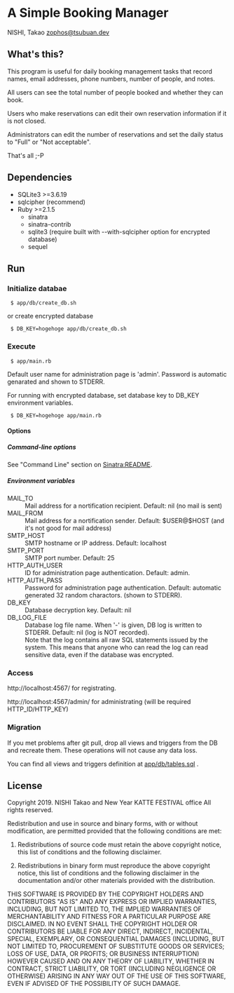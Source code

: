 # A Simple Booking Manager

NISHI, Takao <zophos@tsubuan.dev>

## What's this?

This program is useful for daily booking management tasks that record
names, email addresses, phone numbers, number of people, and notes.

All users can see the total number of people booked and whether they can book.

Users who make reservations can edit their own reservation information if it is
not closed.

Administrators can edit the number of reservations and set the daily status to
"Full" or "Not acceptable".

That's all ;-P

## Dependencies

 + SQLite3 >=3.6.19
 + sqlcipher (recommend)
 + Ruby >=2.1.5
   + sinatra
   + sinatra-contrib
   + sqlite3 (require built with --with-sqlcipher option for encrypted database)
   + sequel

## Run

### Initialize databae

~~~
 $ app/db/create_db.sh
~~~

or create encrypted database

~~~
 $ DB_KEY=hogehoge app/db/create_db.sh
~~~

### Execute

~~~
 $ app/main.rb
~~~

Default user name for administration page is 'admin'.
Password is automatic genarated and shown to STDERR.


For running with encrypted database, set database key to DB_KEY environment variables.

~~~
 $ DB_KEY=hogehoge app/main.rb
~~~

#### Options

##### Command-line options

See "Command Line" section on [Sinatra:README](http://sinatrarb.com/intro.html).

##### Environment variables

<dl>
<dt>MAIL_TO</dt>
<dd>Mail address for a nortification recipient. Default: nil (no mail is sent)</dd>

<dt>MAIL_FROM</dt>
<dd>Mail address for a nortification sender. Default: $USER@$HOST (and it's not good for mail address)</dd>

<dt>SMTP_HOST</dt>
<dd>SMTP hostname or IP address. Default: localhost</dd>

<dt>SMTP_PORT</dt>
<dd>SMTP port number. Default: 25</dd>

<dt>HTTP_AUTH_USER</dt>
<dd>ID for administration page authentication. Default: admin.</dd>

<dt>HTTP_AUTH_PASS</dt>
<dd>Password for administration page authentication. Default: automatic generated 32 random charactors. (shown to STDERR).</dd>

<dt>DB_KEY</dt>
<dd>Database decryption key. Default: nil</dd>

<dt>DB_LOG_FILE</dt>
<dd>Database log file name. When '-' is given, DB log is written to STDERR. Default: nil (log is NOT recorded).<br>
Note that the log contains all raw SQL statements issued by the system.
This means that anyone who can read the log can read sensitive data, even if the database was encrypted.</dd>
</dl>

### Access

http://localhost:4567/ for registrating.

http://localhost:4567/admin/ for administrating (will be required HTTP_ID/HTTP_KEY)

### Migration

If you met problems after git pull, drop all views and triggers from the DB and
recreate them.
These operations will not cause any data loss.

You can find all views and triggers definition at [app/db/tables.sql](./blob/master/app/db/tables.sql) .


## License

Copyright 2019. NISHI Takao and New Year KATTE FESTIVAL office
All rights reserved.

Redistribution and use in source and binary forms, with or without modification, are permitted provided that the following conditions are met:

1. Redistributions of source code must retain the above copyright notice, this list of conditions and the following disclaimer.

2. Redistributions in binary form must reproduce the above copyright notice, this list of conditions and the following disclaimer in the documentation and/or other materials provided with the distribution.

THIS SOFTWARE IS PROVIDED BY THE COPYRIGHT HOLDERS AND CONTRIBUTORS "AS IS" AND ANY EXPRESS OR IMPLIED WARRANTIES, INCLUDING, BUT NOT LIMITED TO, THE IMPLIED WARRANTIES OF MERCHANTABILITY AND FITNESS FOR A PARTICULAR PURPOSE ARE DISCLAIMED. IN NO EVENT SHALL THE COPYRIGHT HOLDER OR CONTRIBUTORS BE LIABLE FOR ANY DIRECT, INDIRECT, INCIDENTAL, SPECIAL, EXEMPLARY, OR CONSEQUENTIAL DAMAGES (INCLUDING, BUT NOT LIMITED TO, PROCUREMENT OF SUBSTITUTE GOODS OR SERVICES; LOSS OF USE, DATA, OR PROFITS; OR BUSINESS INTERRUPTION) HOWEVER CAUSED AND ON ANY THEORY OF LIABILITY, WHETHER IN CONTRACT, STRICT LIABILITY, OR TORT (INCLUDING NEGLIGENCE OR OTHERWISE) ARISING IN ANY WAY OUT OF THE USE OF THIS SOFTWARE, EVEN IF ADVISED OF THE POSSIBILITY OF SUCH DAMAGE.
